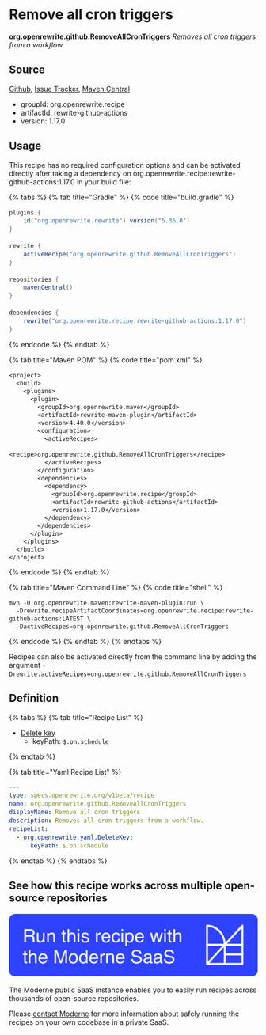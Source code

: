# Remove all cron triggers

**org.openrewrite.github.RemoveAllCronTriggers**
_Removes all cron triggers from a workflow._

## Source

[Github](https://github.com/openrewrite/rewrite-github-actions/blob/main/src/main/java/org/openrewrite/github/RemoveAllCronTriggers.java), [Issue Tracker](https://github.com/openrewrite/rewrite-github-actions/issues), [Maven Central](https://search.maven.org/artifact/org.openrewrite.recipe/rewrite-github-actions/1.17.0/jar)

* groupId: org.openrewrite.recipe
* artifactId: rewrite-github-actions
* version: 1.17.0


## Usage

This recipe has no required configuration options and can be activated directly after taking a dependency on org.openrewrite.recipe:rewrite-github-actions:1.17.0 in your build file:

{% tabs %}
{% tab title="Gradle" %}
{% code title="build.gradle" %}
```groovy
plugins {
    id("org.openrewrite.rewrite") version("5.36.0")
}

rewrite {
    activeRecipe("org.openrewrite.github.RemoveAllCronTriggers")
}

repositories {
    mavenCentral()
}

dependencies {
    rewrite("org.openrewrite.recipe:rewrite-github-actions:1.17.0")
}
```
{% endcode %}
{% endtab %}

{% tab title="Maven POM" %}
{% code title="pom.xml" %}
```markup
<project>
  <build>
    <plugins>
      <plugin>
        <groupId>org.openrewrite.maven</groupId>
        <artifactId>rewrite-maven-plugin</artifactId>
        <version>4.40.0</version>
        <configuration>
          <activeRecipes>
            <recipe>org.openrewrite.github.RemoveAllCronTriggers</recipe>
          </activeRecipes>
        </configuration>
        <dependencies>
          <dependency>
            <groupId>org.openrewrite.recipe</groupId>
            <artifactId>rewrite-github-actions</artifactId>
            <version>1.17.0</version>
          </dependency>
        </dependencies>
      </plugin>
    </plugins>
  </build>
</project>
```
{% endcode %}
{% endtab %}

{% tab title="Maven Command Line" %}
{% code title="shell" %}
```shell
mvn -U org.openrewrite.maven:rewrite-maven-plugin:run \
  -Drewrite.recipeArtifactCoordinates=org.openrewrite.recipe:rewrite-github-actions:LATEST \
  -DactiveRecipes=org.openrewrite.github.RemoveAllCronTriggers
```
{% endcode %}
{% endtab %}
{% endtabs %}

Recipes can also be activated directly from the command line by adding the argument `-Drewrite.activeRecipes=org.openrewrite.github.RemoveAllCronTriggers`

## Definition

{% tabs %}
{% tab title="Recipe List" %}
* [Delete key](../yaml/deletekey.md)
  * keyPath: `$.on.schedule`

{% endtab %}

{% tab title="Yaml Recipe List" %}
```yaml
---
type: specs.openrewrite.org/v1beta/recipe
name: org.openrewrite.github.RemoveAllCronTriggers
displayName: Remove all cron triggers
description: Removes all cron triggers from a workflow.
recipeList:
  - org.openrewrite.yaml.DeleteKey:
      keyPath: $.on.schedule

```
{% endtab %}
{% endtabs %}

## See how this recipe works across multiple open-source repositories

[![Moderne Link Image](/.gitbook/assets/ModerneRecipeButton.png)](https://public.moderne.io/recipes/org.openrewrite.github.RemoveAllCronTriggers)

The Moderne public SaaS instance enables you to easily run recipes across thousands of open-source repositories.

Please [contact Moderne](https://moderne.io/product) for more information about safely running the recipes on your own codebase in a private SaaS.
